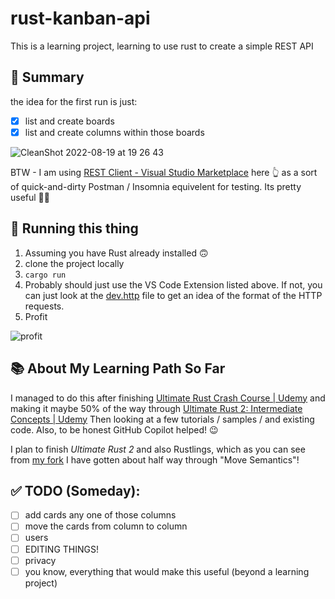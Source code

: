 # rust-kanban-api

This is a learning project, learning to use rust to create a simple REST API

## 🤔 Summary
the idea for the first run is just:

- [x] list and create boards
- [x] list and create columns within those boards

![CleanShot 2022-08-19 at 19 26 43](https://user-images.githubusercontent.com/757917/185674966-93380117-cc8b-466b-965a-480ba51b1de7.gif)

BTW - I am using [REST Client - Visual Studio Marketplace](https://marketplace.visualstudio.com/items?itemName=humao.rest-client) here 👆 as a sort of quick-and-dirty Postman / Insomnia equivelent for testing. Its pretty useful 🤷‍♂️

## 🚀 Running this thing
1. Assuming you have Rust already installed 🙃
2. clone the project locally
3. `cargo run`
4. Probably should just use the VS Code Extension listed above. If not, you can just look at the [dev.http](dev.http) file to get an idea of the format of the HTTP requests.
5. Profit

![profit](https://user-images.githubusercontent.com/757917/185677900-6471ff99-834d-407e-80f9-d7b26837bb09.png)


## 📚 About My Learning Path So Far
I managed to do this after finishing [Ultimate Rust Crash Course | Udemy](https://www.udemy.com/course/ultimate-rust-crash-course/) and making it maybe 50% of the way through [Ultimate Rust 2: Intermediate Concepts | Udemy](https://www.udemy.com/course/ultimate-rust-2/) Then looking at a few tutorials / samples / and existing code. Also, to be honest GitHub Copilot helped! 😉

I plan to finish *Ultimate Rust 2* and also Rustlings, which as you can see from [my fork](https://github.com/ebetancourt/rustlings) I have gotten about half way through "Move Semantics"!

## ✅ TODO (Someday):
- [ ] add cards any one of those columns
- [ ] move the cards from column to column
- [ ] users
- [ ] EDITING THINGS!
- [ ] privacy
- [ ] you know, everything that would make this useful (beyond a learning project)
